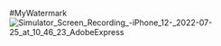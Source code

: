 #MyWatermark
![Simulator_Screen_Recording_-_iPhone_12_-_2022-07-25_at_10_46_23_AdobeExpress](https://user-images.githubusercontent.com/95967477/180697872-fb332710-3d57-4cd8-a093-78893d5d26fa.gif)
